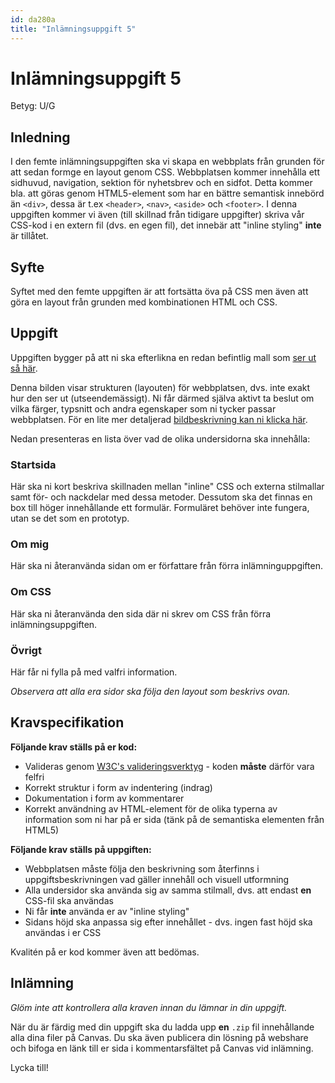 ```yaml
---
id: da280a
title: "Inlämningsuppgift 5"
---
```


# Inlämningsuppgift 5

Betyg: U/G

## Inledning

I den femte inlämningsuppgiften ska vi skapa en webbplats från grunden för att sedan formge en layout genom CSS. Webbplatsen kommer innehålla ett sidhuvud, navigation, sektion för nyhetsbrev och en sidfot. Detta kommer bla. att göras genom HTML5-element som har en bättre semantisk innebörd än `<div>`, dessa är t.ex `<header>`, `<nav>`, `<aside>` och `<footer>`. I denna uppgiften kommer vi även (till skillnad från tidigare uppgifter) skriva vår CSS-kod i en extern fil (dvs. en egen fil), det innebär att "inline styling" **inte** är tillåtet.

## Syfte

Syftet med den femte uppgiften är att fortsätta öva på CSS men även att göra en layout från grunden med kombinationen HTML och CSS.

## Uppgift


Uppgiften bygger på att ni ska efterlikna en redan befintlig mall som [ser ut så här](../material/assets/da280a_inl5_bild1.png).

Denna bilden visar strukturen (layouten) för webbplatsen, dvs. inte exakt hur den ser ut (utseendemässigt). Ni får därmed själva aktivt ta beslut om vilka färger, typsnitt och andra egenskaper som ni tycker passar webbplatsen. För en lite mer detaljerad [bildbeskrivning kan ni klicka här](../material/assets/da280a_inl5_bild2.png).

Nedan presenteras en lista över vad de olika undersidorna ska innehålla:

### Startsida

Här ska ni kort beskriva skillnaden mellan "inline" CSS och externa stilmallar samt för- och nackdelar med dessa metoder. Dessutom ska det finnas en box till höger innehållande ett formulär. Formuläret behöver inte fungera, utan se det som en prototyp.

### Om mig

Här ska ni återanvända sidan om er författare från förra inlämninguppgiften.

### Om CSS

Här ska ni återanvända den sida där ni skrev om CSS från förra inlämningsuppgiften.

### Övrigt

Här får ni fylla på med valfri information.

*Observera att alla era sidor ska följa den layout som beskrivs ovan.*


## Kravspecifikation

**Följande krav ställs på er kod:**

* Valideras genom [W3C's valideringsverktyg](http://validator.w3.org) - koden **måste** därför vara felfri
* Korrekt struktur i form av indentering (indrag)
* Dokumentation i form av kommentarer
* Korrekt användning av HTML-element för de olika typerna av information som ni har på er sida (tänk på de semantiska elementen från HTML5)

**Följande krav ställs på uppgiften:**

* Webbplatsen måste följa den beskrivning som återfinns i uppgiftsbeskrivningen vad gäller innehåll och visuell utformning
* Alla undersidor ska använda sig av samma stilmall, dvs. att endast **en** CSS-fil ska användas
* Ni får **inte** använda er av "inline styling"
* Sidans höjd ska anpassa sig efter innehållet - dvs. ingen fast höjd ska användas i er CSS

Kvalitén på er kod kommer även att bedömas.

## Inlämning

*Glöm inte att kontrollera alla kraven innan du lämnar in din uppgift.*

När du är färdig med din uppgift ska du ladda upp **en** `.zip` fil innehållande alla dina filer på Canvas. Du ska även publicera din lösning på webshare och bifoga en länk till er sida i kommentarsfältet på Canvas vid inlämning.

Lycka till!
